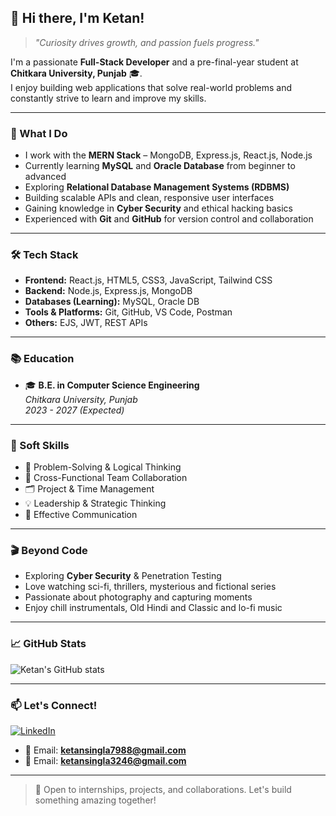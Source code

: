 ## 👋 Hi there, I'm Ketan!

> *"Curiosity drives growth, and passion fuels progress."*

I'm a passionate **Full-Stack Developer** and a pre-final-year student at **Chitkara University, Punjab** 🎓.  
I enjoy building web applications that solve real-world problems and constantly strive to learn and improve my skills.

---

### 🚀 What I Do

- I work with the **MERN Stack** – MongoDB, Express.js, React.js, Node.js  
- Currently learning **MySQL** and **Oracle Database** from beginner to advanced  
- Exploring **Relational Database Management Systems (RDBMS)**  
- Building scalable APIs and clean, responsive user interfaces  
- Gaining knowledge in **Cyber Security** and ethical hacking basics  
- Experienced with **Git** and **GitHub** for version control and collaboration

---

### 🛠️ Tech Stack

- **Frontend:** React.js, HTML5, CSS3, JavaScript, Tailwind CSS  
- **Backend:** Node.js, Express.js, MongoDB  
- **Databases (Learning):** MySQL, Oracle DB  
- **Tools & Platforms:** Git, GitHub, VS Code, Postman  
- **Others:** EJS, JWT, REST APIs

---

### 📚 Education

- 🎓 **B.E. in Computer Science Engineering**  
  *Chitkara University, Punjab*  
  *2023 - 2027 (Expected)*

---

### 🧩 Soft Skills

- 🧠 Problem-Solving & Logical Thinking  
- 👥 Cross-Functional Team Collaboration  
- 🗂️ Project & Time Management  
- 💡 Leadership & Strategic Thinking  
- 📢 Effective Communication

---

### 🎬 Beyond Code

- Exploring **Cyber Security** & Penetration Testing  
- Love watching sci-fi, thrillers, mysterious and fictional series  
- Passionate about photography and capturing moments  
- Enjoy chill instrumentals, Old Hindi and Classic and lo-fi music

---

### 📈 GitHub Stats

![Ketan's GitHub stats](https://github-readme-stats.vercel.app/api?username=ksingla1885&show_icons=true&theme=radical)

---

### 📫 Let's Connect!

[![LinkedIn](https://img.shields.io/badge/-LinkedIn-0077B5?logo=linkedin&logoColor=white&style=flat-square)](https://www.linkedin.com/in/ketan-kumar-521249279/)  
- 📧 Email: **ketansingla7988@gmail.com**
- 📧 Email: **ketansingla3246@gmail.com**

---

> 🚀 Open to internships, projects, and collaborations. Let's build something amazing together!

